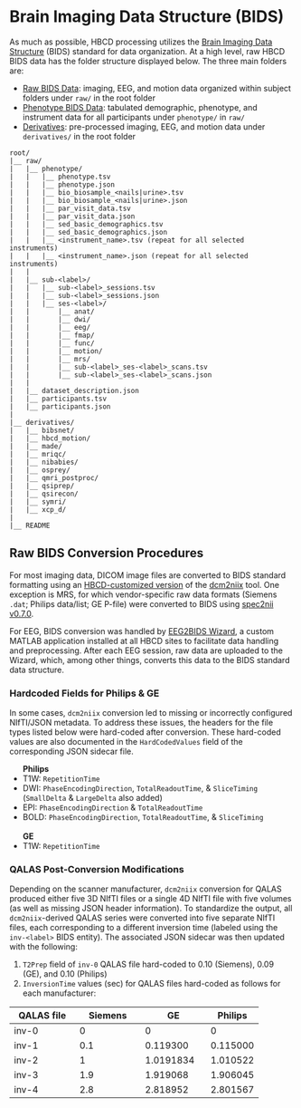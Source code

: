 # Brain Imaging Data Structure (BIDS)
As much as possible, HBCD processing utilizes the [Brain Imaging Data Structure](https://bids-specification.readthedocs.io/en/stable/) (BIDS) standard for data organization. At a high level, raw HBCD BIDS data has the folder structure displayed below. The three main folders are:

- [Raw BIDS Data](rawbids.md): imaging, EEG, and motion data organized within subject folders under `raw/` in the root folder
- [Phenotype BIDS Data](phenotypes.md): tabulated demographic, phenotype, and instrument data for all participants under `phenotype/` in `raw/`
- [Derivatives](derivatives.md): pre-processed imaging, EEG, and motion data under `derivatives/` in the root folder 

```
root/
|__ raw/ 
|   |__ phenotype/
|   |   |__ phenotype.tsv
|   |   |__ phenotype.json
|   |   |__ bio_biosample_<nails|urine>.tsv
|   |   |__ bio_biosample_<nails|urine>.json
|   |   |__ par_visit_data.tsv
|   |   |__ par_visit_data.json
|   |   |__ sed_basic_demographics.tsv
|   |   |__ sed_basic_demographics.json
|   |   |__ <instrument_name>.tsv (repeat for all selected instruments)
|   |   |__ <instrument_name>.json (repeat for all selected instruments)
|   |
|   |__ sub-<label>/
|   |   |__ sub-<label>_sessions.tsv
|   |   |__ sub-<label>_sessions.json
|   |   |__ ses-<label>/
|   |       |__ anat/
|   |       |__ dwi/
|   |       |__ eeg/
|   |       |__ fmap/
|   |       |__ func/
|   |       |__ motion/
|   |       |__ mrs/
|   |       |__ sub-<label>_ses-<label>_scans.tsv
|   |       |__ sub-<label>_ses-<label>_scans.json
|   |
|   |__ dataset_description.json
|   |__ participants.tsv
|   |__ participants.json 
|
|__ derivatives/ 
|   |__ bibsnet/
|   |__ hbcd_motion/
|   |__ made/
|   |__ mriqc/
|   |__ nibabies/
|   |__ osprey/
|   |__ qmri_postproc/
|   |__ qsiprep/
|   |__ qsirecon/
|   |__ symri/
|   |__ xcp_d/
|
|__ README    
```

## Raw BIDS Conversion Procedures
For most imaging data, DICOM image files are converted to BIDS standard formatting using an [HBCD-customized version](https://github.com/rordenlab/dcm2niix/tree/c5caaa9f858b704b61d3ff4a7989282922dd712e) of the [dcm2niix](https://github.com/rordenlab/dcm2niix) tool. One exception is MRS, for which vendor-specific raw data formats (Siemens `.dat`; Philips data/list; GE P-file) were converted to BIDS using [spec2nii v0.7.0](https://github.com/wtclarke/spec2nii). 

For EEG, BIDS conversion  was handled by [EEG2BIDS Wizard](https://github.com/aces/eeg2bids), a custom MATLAB application installed at all HBCD sites to facilitate data handling and preprocessing. After each EEG session, raw data are uploaded to the Wizard, which, among other things, converts this data to the BIDS standard data structure.

### Hardcoded Fields for Philips & GE
In some cases, `dcm2niix` conversion led to missing or incorrectly configured NIfTI/JSON metadata. To address these issues, the headers for the file types listed below were hard-coded after conversion. These hard-coded values are also documented in the `HardCodedValues` field of the corresponding JSON sidecar file.

<ul>
<b>Philips</b>
<li>T1W: <code>RepetitionTime</code></li>
<li>DWI: <code>PhaseEncodingDirection</code>, <code>TotalReadoutTime</code>, & <code>SliceTiming</code> (<code>SmallDelta</code> & <code>LargeDelta</code> also added)</li>
<li>EPI: <code>PhaseEncodingDirection</code> & <code>TotalReadoutTime</code></li>
<li>BOLD:	<code>PhaseEncodingDirection</code>, <code>TotalReadoutTime</code>, & <code>SliceTiming</code></li>
<br>
<b>GE</b>
<li>T1W: <code>RepetitionTime</code></li>
</ul>

### QALAS Post-Conversion Modifications
Depending on the scanner manufacturer, `dcm2niix` conversion for QALAS produced either five 3D NIfTI files or a single 4D NIfTI file with five volumes (as well as missing JSON header information). To standardize the output, all `dcm2niix`-derived QALAS series were converted into five separate NIfTI files, each corresponding to a different inversion time (labeled using the `inv-<label>` BIDS entity). The associated JSON sidecar was then updated with the following:

1. `T2Prep` field of `inv-0` QALAS file hard-coded to 0.10 (Siemens), 0.09 (GE), and 0.10 (Philips)
2. `InversionTime` values (sec) for QALAS files hard-coded as follows for each manufacturer:

<table>
  <tr>
  <th width="100">QALAS file</th>
  <th width="100">Siemens</th>
  <th width="100">GE</th>
  <th>Philips</th>
  </tr>
  <tbody>
    <tr>
    <td>inv-0</td>
    <td>0</td>
    <td>0</td>
    <td>0</td>
    </tr>
    <tr>
    <td>inv-1</td>
    <td>0.1</td>
    <td>0.119300</td>
    <td>0.115000</td>
    </tr>
    <tr>
    <td>inv-2</td>
    <td>1</td>
    <td>1.0191834</td>
    <td>1.010522</td>
    </tr>
    <tr>
    <td>inv-3</td>
    <td>1.9</td>
    <td>1.919068</td>
    <td>1.906045</td>
    </tr>
    <tr>
    <td>inv-4</td>
    <td>2.8</td>
    <td>2.818952</td>
    <td>2.801567</td>
    </tr>
  </tbody>
</table>

